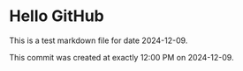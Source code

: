 # Hello GitHub
This is a test markdown file for date 2024-12-09.

This commit was created at exactly 12:00 PM on 2024-12-09.

